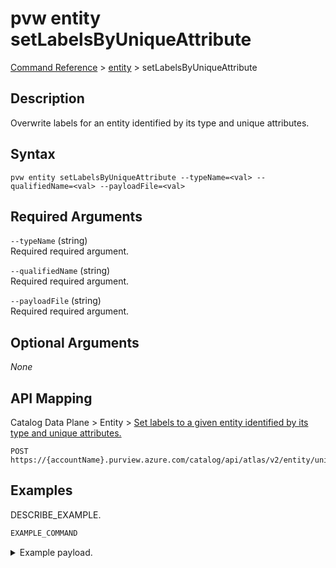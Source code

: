 # pvw entity setLabelsByUniqueAttribute
[Command Reference](../../../README.md#command-reference) > [entity](./main.md) > setLabelsByUniqueAttribute

## Description
Overwrite labels for an entity identified by its type and unique attributes.

## Syntax
```
pvw entity setLabelsByUniqueAttribute --typeName=<val> --qualifiedName=<val> --payloadFile=<val>
```

## Required Arguments
`--typeName` (string)  
Required required argument.

`--qualifiedName` (string)  
Required required argument.

`--payloadFile` (string)  
Required required argument.


## Optional Arguments
*None*

## API Mapping
Catalog Data Plane > Entity > [Set labels to a given entity identified by its type and unique attributes.](https://docs.microsoft.com/en-us/rest/api/purview/catalogdataplane/entity/set-labels-by-unique-attribute)
```
POST https://{accountName}.purview.azure.com/catalog/api/atlas/v2/entity/uniqueAttribute/type/{typeName}/labels
```

## Examples
DESCRIBE_EXAMPLE.
```powershell
EXAMPLE_COMMAND
```
<details><summary>Example payload.</summary>
<p>

```json
PASTE_JSON_HERE
```
</p>
</details>
